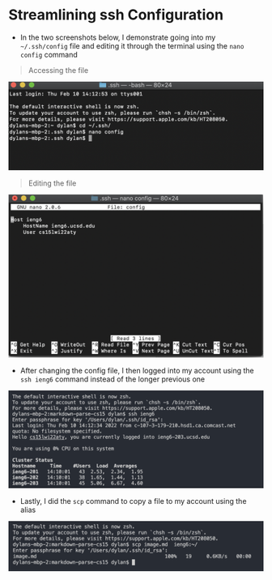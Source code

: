 # Streamlining ssh Configuration

- In the two screenshots below, I demonstrate going into my `~/.ssh/config` file and editing it through the terminal using the `nano config` command

> Accessing the file

![Image](config2.png)

> Editing the file

![Image](config1.png)

- After changing the config file, I then logged into my account using the `ssh ieng6` command instead of the longer previous one

![Image](ssh.png)

- Lastly, I did the `scp` command to copy a file to my account using the alias

![Image](scp1.png)
